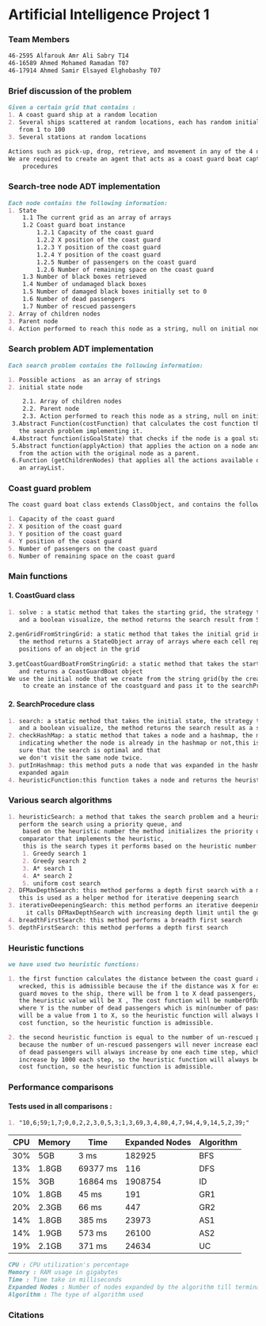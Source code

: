 # Artificial Intelligence Project 1

### Team Members
```md
46-2595 Alfarouk Amr Ali Sabry T14
46-16589 Ahmed Mohamed Ramadan T07
46-17914 Ahmed Samir Elsayed Elghobashy T07
```
### Brief discussion of the problem
```md
Given a certain grid that contains :
1. A coast guard ship at a random location
2. Several ships scattered at random locations, each has random initial passenger numbers
   from 1 to 100
3. Several stations at random locations

Actions such as pick-up, drop, retrieve, and movement in any of the 4 directions.
We are required to create an agent that acts as a coast guard boat captain using several search
    procedures
```

### Search-tree node ADT implementation
```md
Each node contains the following information:
1. State
    1.1 The current grid as an array of arrays
    1.2 Coast guard boat instance
        1.2.1 Capacity of the coast guard
        1.2.2 X position of the coast guard
        1.2.3 Y position of the coast guard
        1.2.4 Y position of the coast guard
        1.2.5 Number of passengers on the coast guard
        1.2.6 Number of remaining space on the coast guard
    1.3 Number of black boxes retrieved
    1.4 Number of undamaged black boxes
    1.5 Number of damaged black boxes initially set to 0
    1.6 Number of dead passengers
    1.7 Number of rescued passengers
2. Array of children nodes
3. Parent node
4. Action performed to reach this node as a string, null on initial node
```

### Search problem ADT implementation
```md
Each search problem contains the following information:

1. Possible actions  as an array of strings
2. initial state node

    2.1. Array of children nodes
    2.2. Parent node
    2.3. Action performed to reach this node as a string, null on initial node
 3.Abstract Function(costFunction) that calculates the cost function that have to be overridden by
   the search problem implementing it.
 4.Abstract function(isGoalState) that checks if the node is a goal state node.
 5.Abstract function(applyAction) that applies the action on a node and returns the node that resulted
   from the action with the original node as a parent.
 6.Function (getChildrenNodes) that applies all the actions available on a node and returns them in
   an arrayList.
```

### Coast guard problem
```md
The coast guard boat class extends ClassObject, and contains the following information:

1. Capacity of the coast guard
2. X position of the coast guard
3. Y position of the coast guard
4. Y position of the coast guard
5. Number of passengers on the coast guard
6. Number of remaining space on the coast guard
```

### Main functions
#### 1. CoastGuard class
```md
1. solve : a static method that takes the starting grid, the strategy to use,
   and a boolean visualize, the method returns the search result from SearchProcedure.search() method
   
2.genGridFromStringGrid: a static method that takes the initial grid in string format,
   the method returns a StateObject array of arrays where each cell represents the 
   positions of an object in the grid
   
3.getCoastGuardBoatFromStringGrid: a static method that takes the starting grid as an input,
   and returns a CoastGuardBoat object
We use the initial node that we create from the string grid(by the creating the boat and the state)
    to create an instance of the coastguard and pass it to the searchProcedure search method with the strategy.


```
#### 2. SearchProcedure class
```md
1. search: a static method that takes the initial state, the strategy to use,
   and a boolean visualize, the method returns the search result as a string
2. checkHashMap: a static method that takes a node and a hashmap, the method returns a boolean
   indicating whether the node is already in the hashmap or not,this is used to avoid cycles and make
   sure that the search is optimal and that 
   we don't visit the same node twice.
3. putInHashmap: this method puts a node that was expanded in the hashmap in order for it to not be
   expanded again
4. heuristicFunction:this function takes a node and returns the heuristic value of the node.
```

### Various search algorithms
```md
1. heuristicSearch: a method that takes the search problem and a heuristic number, the method
   perform the search using a priority queue, and
    based on the heuristic number the method initializes the priority queue with the appropriate
   comparator that implements the heuristic,
    this is the search types it performs based on the heuristic number:
    1. Greedy search 1
    2. Greedy search 2
    3. A* search 1
    4. A* search 2
    5. uniform cost search
2. DFMaxDepthSearch: this method performs a depth first search with a maximum depth limit, 
   this is used as a helper method for iterative deepening search
3. iterativeDeepeningSearch: this method performs an iterative deepening search,
     it calls DFMaxDepthSearch with increasing depth limit until the goal is found
4. breadthFirstSearch: this method performs a breadth first search
5. depthFirstSearch: this method performs a depth first search

```

### Heuristic functions
```md
we have used two heuristic functions:

1. the first function calculates the distance between the coast guard and the nearest ship that is not
   wrecked, this is admissible because the if the distance was X for example, then when the coast
   guard moves to the ship, there will be from 1 to X dead passengers, so if the distance is X, then
   the heuristic value will be X , The cost function will be numberOfDamagedBlackboxes+ Y *1000,
   where Y is the number of dead passengers which is min(number of passengers on the ship, X) which
   will be a value from 1 to X, so the heuristic function will always be less than or equal to the
   cost function, so the heuristic function is admissible.

2. the second heuristic function is equal to the number of un-rescued passengers, this is admissible
   because the number of un-rescued passengers will never increase each time step, while the number
   of dead passengers will always increase by one each time step, which makes the cost function
   increase by 1000 each step, so the heuristic function will always be less than or equal to the
   cost function, so the heuristic function is admissible.
```

### Performance comparisons
#### Tests used in all comparisons :
```md
1. "10,6;59;1,7;0,0,2,2,3,0,5,3;1,3,69,3,4,80,4,7,94,4,9,14,5,2,39;"
```

| CPU | Memory | Time     | Expanded Nodes | Algorithm |
|-----|--------|----------|----------------|-----------|
| 30% | 5GB    | 3 ms     | 182925         | BFS       |
| 13% | 1.8GB  | 69377 ms | 116            | DFS       |
| 15% | 3GB    | 16864 ms | 1908754        | ID        |
| 10% | 1.8GB  | 45 ms    | 191            | GR1       |
| 20% | 2.3GB  | 66 ms    | 447            | GR2       |
| 14% | 1.8GB  | 385 ms   | 23973          | AS1       |
| 14% | 1.9GB  | 573 ms   | 26100          | AS2       |
| 19% | 2.1GB  | 371 ms   | 24634          | UC        |

```md
CPU : CPU utilization's percentage
Memory : RAM usage in gigabytes
Time : Time take in milliseconds
Expanded Nodes : Number of nodes expanded by the algorithm till termination
Algorithm : The type of algorithm used
```
### Citations
```md
```
